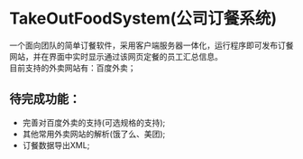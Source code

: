 # TakeOutFoodSystem(公司订餐系统)
一个面向团队的简单订餐软件，采用客户端服务器一体化，运行程序即可发布订餐网站，并在界面中实时显示通过该网页定餐的员工汇总信息。<br>目前支持的外卖网站有：百度外卖；<br>
## 待完成功能：<br>
* 完善对百度外卖的支持(可选规格的支持);<br>
* 其他常用外卖网站的解析(饿了么、美团);<br>
* 订餐数据导出XML;<br>
